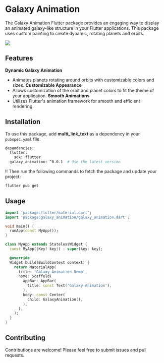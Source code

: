 # Galaxy Animation

The Galaxy Animation Flutter package provides an engaging way to display an animated galaxy-like structure in your Flutter applications. This package uses custom painting to create dynamic, rotating planets and orbits.

<img src="https://github.com/therasuldev/galaxy-animation/assets/74558294/3d5796d0-f4df-49ca-b538-6603957b04c9">

## Features
**Dynamic Galaxy Animation**
- Animates planets rotating around orbits with customizable colors and sizes.
**Customizable Appearance**
- Allows customization of the orbit and planet colors to fit the theme of your application.
**Smooth Animations**
- Utilizes Flutter's animation framework for smooth and efficient rendering.



## Installation

To use this package, add **multi_link_text** as a dependency in your `pubspec.yaml` file.

```bash
dependencies:
  flutter:
    sdk: flutter
  galaxy_animation: ^0.0.1  # Use the latest version
```
‼️ Then run the following commands to fetch the package and update your project:
```bash
flutter pub get
```


## Usage


```dart
import 'package:flutter/material.dart';
import 'package:galaxy_animation/galaxy_animation.dart';

void main() {
  runApp(const MyApp());
}

class MyApp extends StatelessWidget {
  const MyApp({Key? key}) : super(key: key);

  @override
  Widget build(BuildContext context) {
    return MaterialApp(
      title: 'Galaxy Animation Demo',
      home: Scaffold(
        appBar: AppBar(
          title: const Text('Galaxy Animation'),
        ),
        body: const Center(
          child: GalaxyAnimation(),
        ),
      ),
    );
  }
}


```

## Contributing
Contributions are welcome! Please feel free to submit issues and pull requests.
